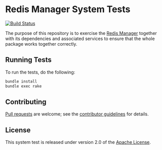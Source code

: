 # Redis Manager System Tests
[![Build Status](https://travis-ci.org/gopivotal/redis-manager-system-test.png?branch=master)](https://travis-ci.org/gopivotal/redis-manager-system-test)

The purpose of this repository is to exercise the [Redis Manager][] together with its dependencies and associated services to ensure that the whole package works together correctly.

## Running Tests
To run the tests, do the following:

```bash
bundle install
bundle exec rake
```

## Contributing
[Pull requests][] are welcome; see the [contributor guidelines][] for details.

## License
This system test is released under version 2.0 of the [Apache License][].

[Apache License]: http://www.apache.org/licenses/LICENSE-2.0
[contributor guidelines]: CONTRIBUTING.md
[Pull requests]: http://help.github.com/send-pull-requests
[Redis Manager]: https://github.com/gopivotal/redis-manager
